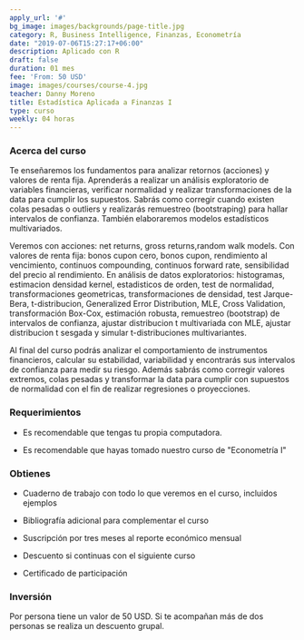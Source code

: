 ```yaml
---
apply_url: '#'
bg_image: images/backgrounds/page-title.jpg
category: R, Business Intelligence, Finanzas, Econometría
date: "2019-07-06T15:27:17+06:00"
description: Aplicado con R
draft: false
duration: 01 mes
fee: 'From: 50 USD'
image: images/courses/course-4.jpg
teacher: Danny Moreno
title: Estadística Aplicada a Finanzas I
type: curso
weekly: 04 horas
---
```



### Acerca del curso

Te enseñaremos los fundamentos para analizar retornos (acciones) y valores de renta fija. Aprenderás a realizar un análisis exploratorio de variables financieras, verificar normalidad y realizar transformaciones de la data para cumplir los supuestos. Sabrás como corregir cuando existen colas pesadas o outliers y realizarás remuestreo (bootstraping) para hallar intervalos de confianza. También elaboraremos modelos estadísticos multivariados.

Veremos con acciones: net returns, gross returns,random walk models. Con valores de renta fija: bonos cupon cero, bonos cupon, rendimiento al vencimiento, continuos compounding, continuos forward rate, sensibilidad del precio al rendimiento. En análisis de datos exploratorios: histogramas, estimacion densidad kernel, estadisticos de orden, test de normalidad, transformaciones geometricas, transformaciones de densidad, test Jarque-Bera, t-distribucion, Generalized Error Distribution, MLE, Cross Validation, transformación Box-Cox, estimación robusta, remuestreo (bootstrap) de intervalos de confianza, ajustar distribucion t multivariada con MLE, ajustar distribucion t sesgada y simular t-distribuciones multivariantes.

Al final del curso podrás analizar el comportamiento de instrumentos financieros, calcular su estabilidad, variabilidad y encontrarás sus intervalos de confianza para medir su riesgo. Además sabrás como corregir valores extremos, colas pesadas y transformar la data para cumplir con supuestos de normalidad con el fin de realizar regresiones o proyecciones.</p>


### Requerimientos

* Es recomendable que tengas tu propia computadora.

* Es recomendable que hayas tomado nuestro curso de "Econometría I"

### Obtienes

* Cuaderno de trabajo con todo lo que veremos en el curso, incluidos ejemplos

* Bibliografía adicional para complementar el curso

* Suscripción por tres meses al reporte económico mensual

* Descuento si continuas con el siguiente curso

* Certificado de participación


### Inversión

Por persona tiene un valor de 50 USD. Si te acompañan más de dos personas se realiza un descuento grupal.